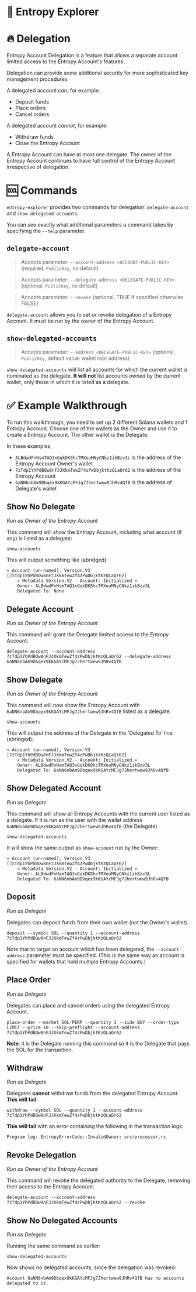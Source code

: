 # 🥭 Entropy Explorer

# 🔥 Delegation

Entropy Account Delegation is a feature that allows a separate account limited access to the Entropy Account's features.

Delegation can provide some additional security for more sophisticated key management procedures.

A delegated account _can_, for example:

- Deposit funds
- Place orders
- Cancel orders

A delegated account _cannot_, for example:

- Withdraw funds
- Close the Entropy Account

A Entropy Account can have at most one delegate. The owner of the Entropy Account continues to have full control of the Entropy Account irrespective of delegation.

# 🆒 Commands

`entropy-explorer` provides two commands for delegation: `delegate-account` and `show-delegated-accounts`.

You can see exactly what additional parameters a command takes by specifying the `--help` parameter.

## `delegate-account`

> Accepts parameter: `--account-address <ACCOUNT-PUBLIC-KEY>` (required, `PublicKey`, no default)

> Accepts parameter: `--delegate-address <DELEGATE-PUBLIC-KEY>` (optional, `PublicKey`, no default)

> Accepts parameter: `--revoke` (optional, TRUE if specified otherwise FALSE)

`delegate-account` allows you to set or revoke delegation of a Entropy Account. It must be run by the owner of the Entropy Account.

## `show-delegated-accounts`

> Accepts parameter: `--address <DELEGATE-PUBLIC-KEY>` (optional, `PublicKey`, default value: wallet root address)

`show-delegated-accounts` will list all accounts for which the current wallet is nominated as the delegate. **It will not** list accounts _owned_ by the current wallet, only those in which it is listed as a delegate.

# ✅ Example Walkthrough

To run this walkthrough, you need to set up 2 different Solana wallets and 1 Entropy Account. Choose one of the wallets as the Owner and use it to create a Entropy Account. The other wallet is the Delegate.

In these examples,

- `ALBdwdFnHsmTAQ3xGqkDK8hcTMXeuMNyCNkz1ikBzv3L` is the address of the Entropy Account Owner's wallet
- `7zTdp1YhPdBQw8nFJJXkmTewZf4zPwDbjktKzQLaQr62` is the address of the Entropy Account
- `6aNN6nbAm9Dbqex9kKGAYcMFJg7Jhertwew9JhRv4QfB` is the address of Delegate's wallet

## Show No Delegate

_Run as Owner of the Entropy Account_

This command will show the Entropy Account, including what account (if any) is listed as a delegate:

```
show-accounts
```

This will output something like (abridged):

```
« Account (un-named), Version.V3 [7zTdp1YhPdBQw8nFJJXkmTewZf4zPwDbjktKzQLaQr62]
    « Metadata Version.V2 - Account: Initialized »
    Owner: ALBdwdFnHsmTAQ3xGqkDK8hcTMXeuMNyCNkz1ikBzv3L
    Delegated To: None
```

## Delegate Account

_Run as Owner of the Entropy Account_

This command will grant the Delegate limited access to the Entropy Account:

```
delegate-account --account-address 7zTdp1YhPdBQw8nFJJXkmTewZf4zPwDbjktKzQLaQr62 --delegate-address 6aNN6nbAm9Dbqex9kKGAYcMFJg7Jhertwew9JhRv4QfB
```

## Show Delegate

_Run as Owner of the Entropy Account_

This command will now show the Entropy Account with `6aNN6nbAm9Dbqex9kKGAYcMFJg7Jhertwew9JhRv4QfB` listed as a delegate:

```
show-accounts
```

This will output the address of the Delegate in the 'Delegated To' line (abridged):

```
« Account (un-named), Version.V3 [7zTdp1YhPdBQw8nFJJXkmTewZf4zPwDbjktKzQLaQr62]
    « Metadata Version.V2 - Account: Initialized »
    Owner: ALBdwdFnHsmTAQ3xGqkDK8hcTMXeuMNyCNkz1ikBzv3L
    Delegated To: 6aNN6nbAm9Dbqex9kKGAYcMFJg7Jhertwew9JhRv4QfB
```

## Show Delegated Account

_Run as Delegate_

This command will show all Entropy Accounts with the current user listed as a delegate. If it is run as the user with the wallet address `6aNN6nbAm9Dbqex9kKGAYcMFJg7Jhertwew9JhRv4QfB` (the Delegate)

```
show-delegated-accounts
```

It will show the same output as `show-account` run by the Owner:

```
« Account (un-named), Version.V3 [7zTdp1YhPdBQw8nFJJXkmTewZf4zPwDbjktKzQLaQr62]
    « Metadata Version.V2 - Account: Initialized »
    Owner: ALBdwdFnHsmTAQ3xGqkDK8hcTMXeuMNyCNkz1ikBzv3L
    Delegated To: 6aNN6nbAm9Dbqex9kKGAYcMFJg7Jhertwew9JhRv4QfB
```

## Deposit

_Run as Delegate_

Delegates can deposit funds from their own wallet (not the Owner's wallet).

```
deposit --symbol SOL --quantity 1 --account-address 7zTdp1YhPdBQw8nFJJXkmTewZf4zPwDbjktKzQLaQr62
```

Note that to target an account which has been delegated, the `--account-address` parameter must be specified. (This is the same way an account is specified for wallets that hold multiple Entropy Accounts.)

## Place Order

_Run as Delegate_

Delegates can place and cancel orders using the delegated Entropy Account.

```
place-order --market SOL-PERP --quantity 1 --side BUY --order-type LIMIT --price 10 --skip-preflight --account-address 7zTdp1YhPdBQw8nFJJXkmTewZf4zPwDbjktKzQLaQr62
```

**Note**: it is the Delegate running this command so it is the Delegate that pays the SOL for the transaction.

## Withdraw

_Run as Delegate_

Delegates **cannot** withdraw funds from the delegated Entropy Account. **This will fail**:

```
withdraw --symbol SOL --quantity 1 --account-address 7zTdp1YhPdBQw8nFJJXkmTewZf4zPwDbjktKzQLaQr62
```

**This will fail** with an error containing the following in the transaction logs:

```
Program log: EntropyErrorCode::InvalidOwner; src/processor.rs
```

## Revoke Delegation

_Run as Owner of the Entropy Account_

This command will revoke the delegated authority to the Delegate, removing their access to the Entropy Account:

```
delegate-account --account-address 7zTdp1YhPdBQw8nFJJXkmTewZf4zPwDbjktKzQLaQr62 --revoke
```

## Show No Delegated Accounts

_Run as Delegate_

Running the same command as earlier:

```
show-delegated-accounts
```

Now shows no delegated accounts, since the delegation was revoked:

```
Account 6aNN6nbAm9Dbqex9kKGAYcMFJg7Jhertwew9JhRv4QfB has no accounts delegated to it.
```
